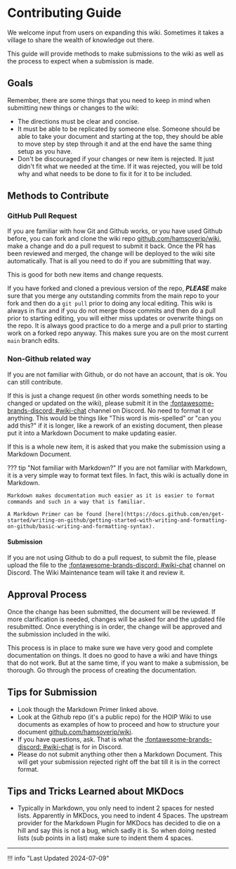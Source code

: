 # Contributing Guide

We welcome input from users on expanding this wiki. Sometimes it takes a village to share the wealth of knowledge out there.

This guide will provide methods to make submissions to the wiki as well as the process to expect when a submission is made.

## Goals

Remember, there are some things that you need to keep in mind when submitting new things or changes to the wiki:

* The directions must be clear and concise.
* It must be able to be replicated by someone else. Someone should be able to take your document and starting at the top, they should be able to move step by step through it and at the end have the same thing setup as you have.
* Don't be discouraged if your changes or new item is rejected. It just didn't fit what we needed at the time. If it was rejected, you will be told why and what needs to be done to fix it for it to be included.

## Methods to Contribute

### GitHub Pull Request

If you are familiar with how Git and Github works, or you have used Github before, you can fork and clone the wiki repo [github.com/hamsoverip/wiki](https://github.com/hamsoverip/wiki), make a change and do a pull request to submit it back. Once the PR has been reviewed and merged, the change will be deployed to the wiki site automatically. That is all you need to do if you are submitting that way.

This is good for both new items and change requests.

If you have forked and cloned a previous version of the repo, ***PLEASE*** make sure that you merge any outstanding commits from the main repo to your fork and then do a `git pull` prior to doing any local editing. This wiki is always in flux and if you do not merge those commits and then do a pull prior to starting editing, you will either miss updates or overwrite things on the repo. It is always good practice to do a merge and a pull prior to starting work on a forked repo anyway. This makes sure you are on the most current `main` branch edits.

### Non-Github related way

If you are not familiar with Github, or do not have an account, that is ok. You can still contribute.

If this is just a change request (in other words something needs to be changed or updated on the wiki), please submit it in the [:fontawesome-brands-discord: #wiki-chat](https://discord.com/channels/966060559961296956/975534734157443112) channel on Discord. No need to format it or anything. This would be things like "This word is mis-spelled" or "can you add this?" if it is longer, like a rework of an existing document, then please put it into a Markdown Document to make updating easier.

If this is a whole new item, it is asked that you make the submission using a Markdown Document.

??? tip "Not familiar with Markdown?"
    If you are not familiar with Markdown, it is a very simple way to format text files. In fact, this wiki is actually done in Markdown.

    Markdown makes documentation much easier as it is easier to format commands and such in a way that is familiar.

    A Markdown Primer can be found [here](https://docs.github.com/en/get-started/writing-on-github/getting-started-with-writing-and-formatting-on-github/basic-writing-and-formatting-syntax).

#### Submission

If you are not using Github to do a pull request, to submit the file, please upload the file to the [:fontawesome-brands-discord: #wiki-chat](https://discord.com/channels/966060559961296956/975534734157443112) channel on Discord. The Wiki Maintenance team will take it and review it.

## Approval Process

Once the change has been submitted, the document will be reviewed. If more clarification is needed, changes will be asked for and the updated file resubmitted. Once everything is in order, the change will be approved and the submission included in the wiki.

This process is in place to make sure we have very good and complete documentation on things. It does no good to have a wiki and have things that do not work. But at the same time, if you want to make a submission, be thorough. Go through the process of creating the documentation.

## Tips for Submission

* Look though the Markdown Primer linked above.
* Look at the Github repo (it's a public repo) for the HOIP Wiki to use documents as examples of how to proceed and how to structure your document [github.com/hamsoverip/wiki](https://github.com/hamsoverip/wiki).
* If you have questions, ask. That is what the [:fontawesome-brands-discord: #wiki-chat](https://discord.com/channels/966060559961296956/975534734157443112) is for in Discord.
* Please do not submit anything other then a Markdown Document. This will get your submission rejected right off the bat till it is in the correct format.

## Tips and Tricks Learned about MKDocs

* Typically in Markdown, you only need to indent 2 spaces for nested lists. Apparently in MKDocs, you need to indent 4 Spaces. The upstream provider for the Markdown Plugin for MKDocs has decided to die on a hill and say this is not a bug, which sadly it is. So when doing nested lists (sub points in a list) make sure to indent them 4 spaces.

----

!!! info "Last Updated 2024-07-09"
